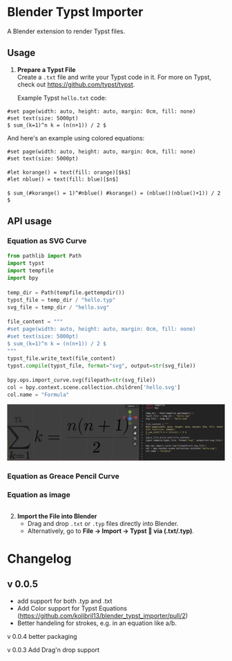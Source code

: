 # Blender Typst Importer

A Blender extension to render Typst files.

## Usage

1. **Prepare a Typst File**  
   Create a `.txt` file and write your Typst code in it. For more on Typst, check out https://github.com/typst/typst.

   Example Typst `hello.txt` code:

```typst
#set page(width: auto, height: auto, margin: 0cm, fill: none)
#set text(size: 5000pt)
$ sum_(k=1)^n k = (n(n+1)) / 2 $
```

And here's an example using colored equations:
```typst
#set page(width: auto, height: auto, margin: 0cm, fill: none)
#set text(size: 5000pt)

#let korange() = text(fill: orange)[$k$]
#let nblue() = text(fill: blue)[$n$]

$ sum_(#korange() = 1)^#nblue() #korange() = (nblue()(nblue()+1)) / 2 $  
 ```

## API usage
### Equation as SVG Curve

```py
from pathlib import Path
import typst
import tempfile
import bpy

temp_dir = Path(tempfile.gettempdir())
typst_file = temp_dir / "hello.typ"
svg_file = temp_dir / "hello.svg"

file_content = """
#set page(width: auto, height: auto, margin: 0cm, fill: none)
#set text(size: 5000pt)
$ sum_(k=1)^n k = (n(n+1)) / 2 $
"""
typst_file.write_text(file_content)
typst.compile(typst_file, format="svg", output=str(svg_file))

bpy.ops.import_curve.svg(filepath=str(svg_file))
col = bpy.context.scene.collection.children['hello.svg']
col.name = "Formula"
```
![alt text](<Clipboard 2. Feb 2025 at 22.05.jpeg>)
### Equation as Greace Pencil Curve

### Equation as image
```py

```


2. **Import the File into Blender**
   - Drag and drop `.txt` or `.typ` files directly into Blender.
   - Alternatively, go to **File -> Import -> Typst 🦢 via (.txt/.typ)**.

# Changelog

## v 0.0.5
* add support for both .typ and .txt
* Add Color support for Typst Equations (https://github.com/kolibril13/blender_typst_importer/pull/2)
* Better handeling for strokes, e.g. in an equation like a/b.


v 0.0.4 better packaging

v 0.0.3 Add Drag'n drop support
